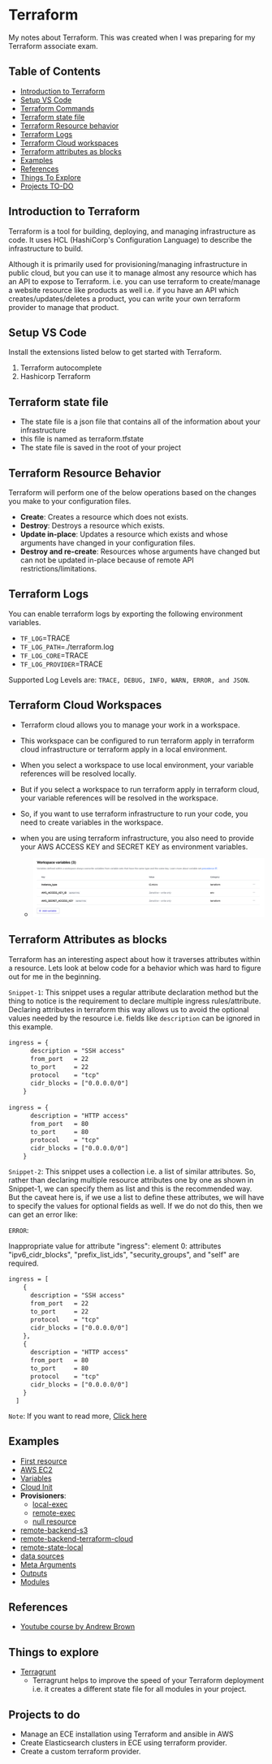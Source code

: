 # Terraform

My notes about Terraform. This was created when I was preparing for my Terraform associate exam.

## Table of Contents

- [Introduction to Terraform](#introduction-to-terraform)
- [Setup VS Code](#setup-vs-code)
- [Terraform Commands](commands/README.md)
- [Terraform state file](#terraform-state-file)
- [Terraform Resource behavior](#terraform-resource-behavior)
- [Terraform Logs](#terraform-logs)
- [Terraform Cloud workspaces](#terraform-cloud-workspaces)
- [Terraform attributes as blocks](#terraform-attributes-as-blocks)
- [Examples](#examples)
- [References](#references)
- [Things To Explore](#things-to-explore)
- [Projects TO-DO](#projects-to-do)

## Introduction to Terraform

Terraform is a tool for building, deploying, and managing infrastructure as code. It uses HCL (HashiCorp's Configuration Language) to describe the infrastructure to build.

Although it is primarily used for provisioning/managing infrastructure in public cloud, but you can use it to manage almost any resource which has an API to expose to Terraform. i.e. you can use terraform to create/manage a website resource like products as well i.e. if you have an API which creates/updates/deletes a product, you can write your own terraform provider to manage that product.

## Setup VS Code

Install the extensions listed below to get started with Terraform.

<ol>
  <li>Terraform autocomplete</li>
  <li>Hashicorp Terraform</li>
</ol>

## Terraform state file

- The state file is a json file that contains all of the information about your infrastructure
- this file is named as terraform.tfstate
- The state file is saved in the root of your project

## Terraform Resource Behavior

Terraform will perform one of the below operations based on the changes you make to your configuration files.

- **Create**: Creates a resource which does not exists.
- **Destroy**: Destroys a resource which exists.
- **Update in-place**: Updates a resource which exists and whose arguments have changed in your configuration files.
- **Destroy and re-create**: Resources whose arguments have changed but can not be updated in-place because of remote API restrictions/limitations.

## Terraform Logs

You can enable terraform logs by exporting the following environment variables.

- `TF_LOG`=TRACE
- `TF_LOG_PATH`=./terraform.log
- `TF_LOG_CORE`=TRACE
- `TF_LOG_PROVIDER`=TRACE

Supported Log Levels are: `TRACE, DEBUG, INFO, WARN, ERROR, and JSON`.

## Terraform Cloud Workspaces

- Terraform cloud allows you to manage your work in a workspace.
- This workspace can be configured to run terraform apply in terraform cloud infrastructure or terraform apply in a local environment.
- When you select a workspace to use local environment, your variable references will be resolved locally.
- But if you select a workspace to run terraform apply in terraform cloud, your variable references will be resolved in the workspace.
- So, if you want to use terraform infrastructure to run your code, you need to create variables in the workspace.
- when you are using terraform infrastructure, you also need to provide your AWS ACCESS KEY and SECRET KEY as environment variables.

  - ![workspace variables](images/workspace-variables.png)

## Terraform Attributes as blocks

Terraform has an interesting aspect about how it traverses attributes within a resource. Lets look at below code for a behavior which was hard to figure out for me in the beginning.

`Snippet-1`: This snippet uses a regular attribute declaration method but the thing to notice is the requirement to declare multiple ingress rules/attribute. Declaring attributes in terraform this way allows us to avoid the optional values needed by the resource i.e. fields like `description` can be ignored in this example.

```hcl
ingress = {
      description = "SSH access"
      from_port   = 22
      to_port     = 22
      protocol    = "tcp"
      cidr_blocks = ["0.0.0.0/0"]
    }

ingress = {
      description = "HTTP access"
      from_port   = 80
      to_port     = 80
      protocol    = "tcp"
      cidr_blocks = ["0.0.0.0/0"]
    }
```

`Snippet-2`: This snippet uses a collection i.e. a list of similar attributes. So, rather than declaring multiple resource attributes one by one as shown in Snippet-1, we can specify them as list and this is the recommended way. But the caveat here is, if we use a list to define these attributes, we will have to specify the values for optional fields as well. If we do not do this, then we can get an error like:

`ERROR`: <p>Inappropriate value for attribute "ingress": element 0: attributes "ipv6_cidr_blocks", "prefix_list_ids", "security_groups", and "self" are required.</p>

```hcl
ingress = [
    {
      description = "SSH access"
      from_port   = 22
      to_port     = 22
      protocol    = "tcp"
      cidr_blocks = ["0.0.0.0/0"]
    },
    {
      description = "HTTP access"
      from_port   = 80
      to_port     = 80
      protocol    = "tcp"
      cidr_blocks = ["0.0.0.0/0"]
    }
  ]
```

`Note`: If you want to read more, [Click here](https://www.terraform.io/language/attr-as-blocks)

## Examples

- [First resource](first-resource/main.tf)
- [AWS EC2](aws-ec2/main.tf)
- [Variables](variables/main.tf)
- [Cloud Init](cloud-init/main.tf)
- **Provisioners**:
  - [local-exec](local-exec/README.md)
  - [remote-exec](remote-exec/README.md)
  - [null resource](null-resource/README.md)
- [remote-backend-s3](remote-backend-s3/main.tf)
- [remote-backend-terraform-cloud](remote-backend-terraform-cloud/main.tf)
- [remote-state-local](remote-state-local/README.md)
- [data sources](data-sources/README.md)
- [Meta Arguments](meta-arguments/README.md)
- [Outputs](outputs/README.md)
- [Modules](modules/README.md)

## References

- [Youtube course by Andrew Brown](https://www.youtube.com/watch?v=V4waklkBC38&t=9349s)

## Things to explore

- [Terragrunt](https://terragrunt.gruntwork.io/)
  - Terragrunt helps to improve the speed of your Terraform deployment i.e. it creates a different state file for all modules in your project.

## Projects to do

- Manage an ECE installation using Terraform and ansible in AWS
- Create Elasticsearch clusters in ECE using terraform provider.
- Create a custom terraform provider.

